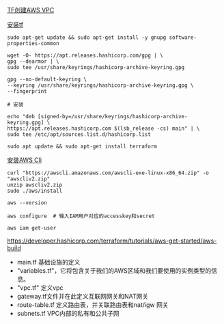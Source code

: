 

[TF创建AWS VPC](https://juejin.cn/post/7114240460880609287)


[安装tf](https://developer.hashicorp.com/terraform/tutorials/aws-get-started/install-cli)
```
sudo apt-get update && sudo apt-get install -y gnupg software-properties-common

wget -O- https://apt.releases.hashicorp.com/gpg | \
gpg --dearmor | \
sudo tee /usr/share/keyrings/hashicorp-archive-keyring.gpg

gpg --no-default-keyring \
--keyring /usr/share/keyrings/hashicorp-archive-keyring.gpg \
--fingerprint

# 安装

echo "deb [signed-by=/usr/share/keyrings/hashicorp-archive-keyring.gpg] \
https://apt.releases.hashicorp.com $(lsb_release -cs) main" | \
sudo tee /etc/apt/sources.list.d/hashicorp.list

sudo apt update && sudo apt-get install terraform

```

[安装AWS Cli](https://docs.aws.amazon.com/cli/latest/userguide/getting-started-install.html)

```
curl "https://awscli.amazonaws.com/awscli-exe-linux-x86_64.zip" -o "awscliv2.zip"
unzip awscliv2.zip
sudo ./aws/install

aws --version

aws configure  # 输入IAM用户对应的accesskey和secret

aws iam get-user
```
https://developer.hashicorp.com/terraform/tutorials/aws-get-started/aws-build

- main.tf 基础设施的定义
- "variables.tf"，它将包含关于我们的AWS区域和我们要使用的实例类型的信息。
- "vpc.tf" 定义vpc
- gateway.tf文件并在此定义互联网网关和NAT网关
- route-table.tf 定义路由表，并关联路由表和nat/igw 网关
- subnets.tf VPC内部的私有和公共子网
